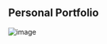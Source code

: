 ## Personal Portfolio

![image](https://user-images.githubusercontent.com/54996922/134548587-68b26481-a8ea-4f51-8ff7-4c042a9cfd0b.png)

